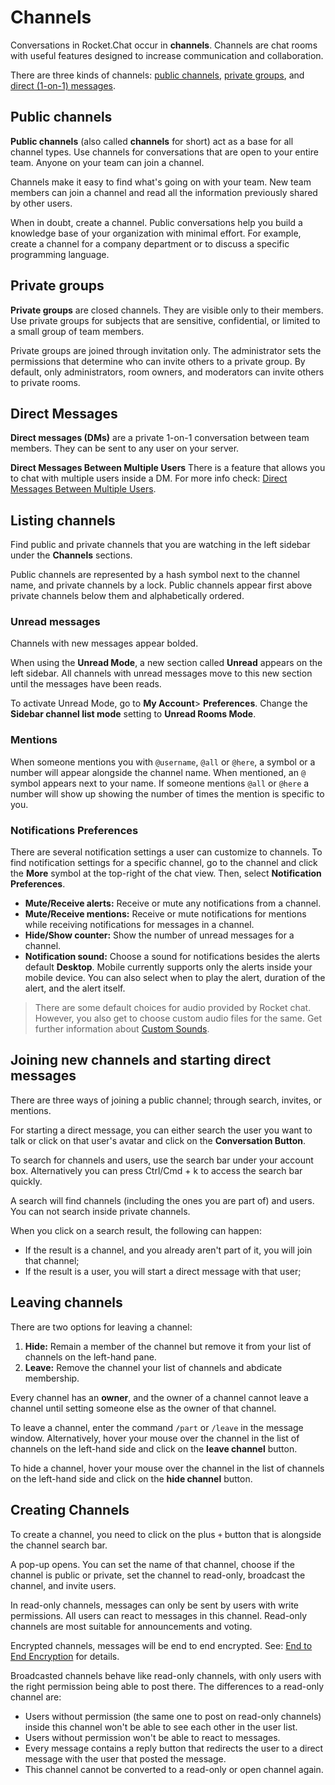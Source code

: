 # Channels

Conversations in Rocket.Chat occur in **channels**. Channels are chat rooms with useful features designed to increase communication and collaboration.

There are three kinds of channels: [public channels](channels.md#public-channels), [private groups](channels.md#private-groups), and [direct \(1-on-1\) messages](channels.md#direct-messages).

## Public channels

**Public channels** \(also called **channels** for short\) act as a base for all channel types. Use channels for conversations that are open to your entire team. Anyone on your team can join a channel.

Channels make it easy to find what's going on with your team. New team members can join a channel and read all the information previously shared by other users.

When in doubt, create a channel. Public conversations help you build a knowledge base of your organization with minimal effort. For example, create a channel for a company department or to discuss a specific programming language.

## Private groups

**Private groups** are closed channels. They are visible only to their members. Use private groups for subjects that are sensitive, confidential, or limited to a small group of team members.

Private groups are joined through invitation only. The administrator sets the permissions that determine who can invite others to a private group. By default, only administrators, room owners, and moderators can invite others to private rooms.

## Direct Messages

**Direct messages \(DMs\)** are a private 1-on-1 conversation between team members. They can be sent to any user on your server.

**Direct Messages Between Multiple Users** There is a feature that allows you to chat with multiple users inside a DM. For more info check: [Direct Messages Between Multiple Users](direct-messages-between-multiple-users.md).

## Listing channels

Find public and private channels that you are watching in the left sidebar under the **Channels** sections.

Public channels are represented by a hash symbol next to the channel name, and private channels by a lock. Public channels appear first above private channels below them and alphabetically ordered.

### Unread messages

Channels with new messages appear bolded.

When using the **Unread Mode**, a new section called **Unread** appears on the left sidebar. All channels with unread messages move to this new section until the messages have been reads.

To activate Unread Mode, go to **My Account**&gt; **Preferences**. Change the **Sidebar channel list mode** setting to **Unread Rooms Mode**.

### Mentions

When someone mentions you with `@username`, `@all` or `@here`, a symbol or a number will appear alongside the channel name. When mentioned, an `@` symbol appears next to your name. If someone mentions `@all` or `@here` a number will show up showing the number of times the mention is specific to you.

### Notifications Preferences

There are several notification settings a user can customize to channels. To find notification settings for a specific channel, go to the channel and click the **More** symbol at the top-right of the chat view. Then, select **Notification Preferences**.

* **Mute/Receive alerts:** Receive or mute any notifications from a channel.
* **Mute/Receive mentions:** Receive or mute notifications for mentions while receiving notifications for messages in a channel.
* **Hide/Show counter:** Show the number of unread messages for a channel.
* **Notification sound:** Choose a sound for notifications besides the alerts default **Desktop**.  Mobile currently supports only the alerts inside your mobile device. You can also select when to play the alert, duration of the alert, and the alert itself.

> There are some default choices for audio provided by Rocket chat. However, you also get to choose custom audio files for the same. Get further information about [Custom Sounds](../administrator-guides/custom-sounds.md).

## Joining new channels and starting direct messages

There are three ways of joining a public channel; through search, invites, or mentions.

For starting a direct message, you can either search the user you want to talk or click on that user's avatar and click on the **Conversation Button**.

To search for channels and users, use the search bar under your account box. Alternatively you can press Ctrl/Cmd + k to access the search bar quickly.

A search will find channels \(including the ones you are part of\) and users. You can not search inside private channels.

When you click on a search result, the following can happen:

* If the result is a channel, and you already aren't part of it, you will join that channel;
* If the result is a user, you will start a direct message with that user;

## Leaving channels

There are two options for leaving a channel:

1. **Hide:** Remain a member of the channel but remove it from your list of channels on the left-hand pane.
2. **Leave:** Remove the channel your list of channels and abdicate membership.

Every channel has an **owner**, and the owner of a channel cannot leave a channel until setting someone else as the owner of that channel.

To leave a channel, enter the command `/part` or `/leave` in the message window. Alternatively, hover your mouse over the channel in the list of channels on the left-hand side and click on the **leave channel** button.

To hide a channel, hover your mouse over the channel in the list of channels on the left-hand side and click on the **hide channel** button.

## Creating Channels

To create a channel, you need to click on the plus `+` button that is alongside the channel search bar.

A pop-up opens. You can set the name of that channel, choose if the channel is public or private, set the channel to read-only, broadcast the channel, and invite users.

In read-only channels, messages can only be sent by users with write permissions. All users can react to messages in this channel. Read-only channels are most suitable for announcements and voting.

Encrypted channels, messages will be end to end encrypted. See: [End to End Encryption](end-to-end-encryption.md) for details.

Broadcasted channels behave like read-only channels, with only users with the right permission being able to post there. The differences to a read-only channel are:

* Users without permission \(the same one to post on read-only channels\) inside this channel won't be able to see each other in the user list.
* Users without permission won't be able to react to messages.
* Every message contains a reply button that redirects the user to a direct message with the user that posted the message.
* This channel cannot be converted to a read-only or open channel again.

